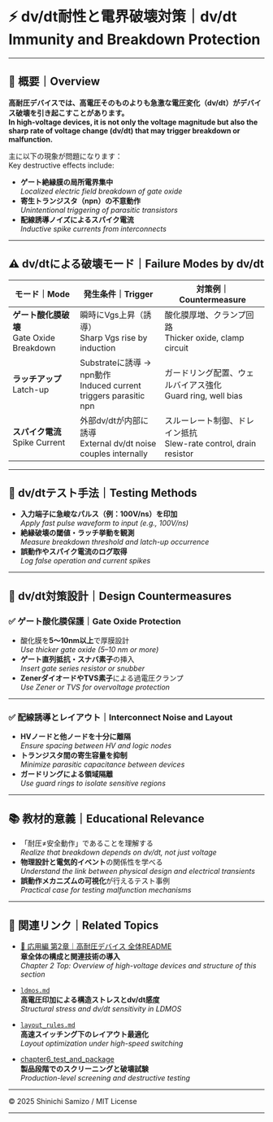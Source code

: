 # ⚡ dv/dt耐性と電界破壊対策｜dv/dt Immunity and Breakdown Protection

---

## 📘 概要｜Overview

**高耐圧デバイスでは、高電圧そのものよりも急激な電圧変化（dv/dt）がデバイス破壊を引き起こすことがあります。**  
**In high-voltage devices, it is not only the voltage magnitude but also the sharp rate of voltage change (dv/dt) that may trigger breakdown or malfunction.**

主に以下の現象が問題になります：  
Key destructive effects include:

- **ゲート絶縁膜の局所電界集中**  
  *Localized electric field breakdown of gate oxide*
- **寄生トランジスタ（npn）の不意動作**  
  *Unintentional triggering of parasitic transistors*
- **配線誘導ノイズによるスパイク電流**  
  *Inductive spike currents from interconnects*

---

## ⚠️ dv/dtによる破壊モード｜Failure Modes by dv/dt

| モード｜Mode | 発生条件｜Trigger | 対策例｜Countermeasure |
|----------------|---------------------|-------------------------|
| **ゲート酸化膜破壊**<br>Gate Oxide Breakdown | 瞬時にVgs上昇（誘導）<br>Sharp Vgs rise by induction | 酸化膜厚増、クランプ回路<br>Thicker oxide, clamp circuit |
| **ラッチアップ**<br>Latch-up | Substrateに誘導 → npn動作<br>Induced current triggers parasitic npn | ガードリング配置、ウェルバイアス強化<br>Guard ring, well bias |
| **スパイク電流**<br>Spike Current | 外部dv/dtが内部に誘導<br>External dv/dt noise couples internally | スルーレート制御、ドレイン抵抗<br>Slew-rate control, drain resistor |

---

## 🧪 dv/dtテスト手法｜Testing Methods

- **入力端子に急峻なパルス（例：100V/ns）を印加**  
  *Apply fast pulse waveform to input (e.g., 100V/ns)*  
- **絶縁破壊の閾値・ラッチ挙動を観測**  
  *Measure breakdown threshold and latch-up occurrence*  
- **誤動作やスパイク電流のログ取得**  
  *Log false operation and current spikes*

---

## 🔧 dv/dt対策設計｜Design Countermeasures

### ✅ ゲート酸化膜保護｜Gate Oxide Protection

- 酸化膜を**5〜10nm以上**で厚膜設計  
  *Use thicker gate oxide (5–10 nm or more)*
- **ゲート直列抵抗・スナバ素子**の挿入  
  *Insert gate series resistor or snubber*
- **ZenerダイオードやTVS素子**による過電圧クランプ  
  *Use Zener or TVS for overvoltage protection*

---

### ✅ 配線誘導とレイアウト｜Interconnect Noise and Layout

- **HVノードと他ノードを十分に離隔**  
  *Ensure spacing between HV and logic nodes*
- **トランジスタ間の寄生容量を抑制**  
  *Minimize parasitic capacitance between devices*
- **ガードリングによる領域隔離**  
  *Use guard rings to isolate sensitive regions*

---

## 📚 教材的意義｜Educational Relevance

- 「耐圧≠安全動作」であることを理解する  
  *Realize that breakdown depends on dv/dt, not just voltage*
- **物理設計と電気的イベント**の関係性を学べる  
  *Understand the link between physical design and electrical transients*
- **誤動作メカニズムの可視化**が行えるテスト事例  
  *Practical case for testing malfunction mechanisms*

---

## 🔗 関連リンク｜Related Topics

- [📘 応用編 第2章｜高耐圧デバイス 全体README](../d_chapter2_high_voltage_devices/README.md)  
  **章全体の構成と関連技術の導入**  
  *Chapter 2 Top: Overview of high-voltage devices and structure of this section*
  
- [`ldmos.md`](./ldmos.md)  
  **高電圧印加による構造ストレスとdv/dt感度**  
  *Structural stress and dv/dt sensitivity in LDMOS*

- [`layout_rules.md`](./layout_rules.md)  
  **高速スイッチング下のレイアウト最適化**  
  *Layout optimization under high-speed switching*

- [chapter6_test_and_package](../chapter6_test_and_package/)  
  **製品段階でのスクリーニングと破壊試験**  
  *Production-level screening and destructive testing*

---

© 2025 Shinichi Samizo / MIT License

---
